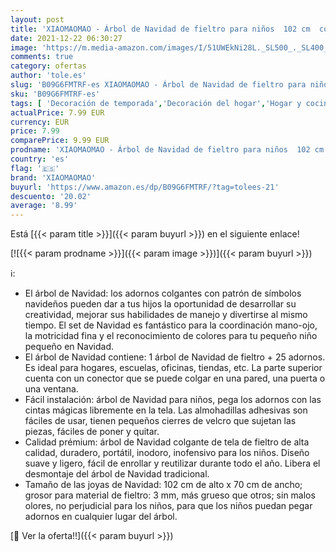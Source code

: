 ```yaml
---
layout: post
title: 'XIAOMAOMAO - Árbol de Navidad de fieltro para niños  102 cm  con 25 adornos extraíbles  decoración de pared  puerta de casa  pared de Navidad'
date: 2021-12-22 06:30:27
image: 'https://m.media-amazon.com/images/I/51UWEkNi28L._SL500_._SL400_.jpg'
comments: true
category: ofertas
author: 'tole.es'
slug: 'B09G6FMTRF-es XIAOMAOMAO - Árbol de Navidad de fieltro para niños 102 cm...'
sku: 'B09G6FMTRF-es'
tags: [ 'Decoración de temporada','Decoración del hogar','Hogar y cocina','navidad','xiaomaomao','Árboles de navidad', ]
actualPrice: 7.99 EUR
currency: EUR
price: 7.99
comparePrice: 9.99 EUR
prodname: 'XIAOMAOMAO - Árbol de Navidad de fieltro para niños  102 cm  con 25 adornos extraíbles  decoración de pared  puerta de casa  pared de Navidad'
country: 'es'
flag: '🇪🇸'
brand: 'XIAOMAOMAO'
buyurl: 'https://www.amazon.es/dp/B09G6FMTRF/?tag=tolees-21'
descuento: '20.02'
average: '8.99'
---
```


Está [{{< param title >}}]({{< param buyurl >}}) en el siguiente enlace!

[![{{< param prodname >}}]({{< param image >}})]({{< param buyurl >}})

ℹ️:

- El árbol de Navidad: los adornos colgantes con patrón de símbolos navideños pueden dar a tus hijos la oportunidad de desarrollar su creatividad, mejorar sus habilidades de manejo y divertirse al mismo tiempo. El set de Navidad es fantástico para la coordinación mano-ojo, la motricidad fina y el reconocimiento de colores para tu pequeño niño pequeño en Navidad.
- El árbol de Navidad contiene: 1 árbol de Navidad de fieltro + 25 adornos. Es ideal para hogares, escuelas, oficinas, tiendas, etc. La parte superior cuenta con un conector que se puede colgar en una pared, una puerta o una ventana.
- Fácil instalación: árbol de Navidad para niños, pega los adornos con las cintas mágicas libremente en la tela. Las almohadillas adhesivas son fáciles de usar, tienen pequeños cierres de velcro que sujetan las piezas, fáciles de poner y quitar.
- Calidad prémium: árbol de Navidad colgante de tela de fieltro de alta calidad, duradero, portátil, inodoro, inofensivo para los niños. Diseño suave y ligero, fácil de enrollar y reutilizar durante todo el año. Libera el desmontaje del árbol de Navidad tradicional.
- Tamaño de las joyas de Navidad: 102 cm de alto x 70 cm de ancho; grosor para material de fieltro: 3 mm, más grueso que otros; sin malos olores, no perjudicial para los niños, para que los niños puedan pegar adornos en cualquier lugar del árbol.

[🛒 Ver la oferta!!]({{< param buyurl >}})
